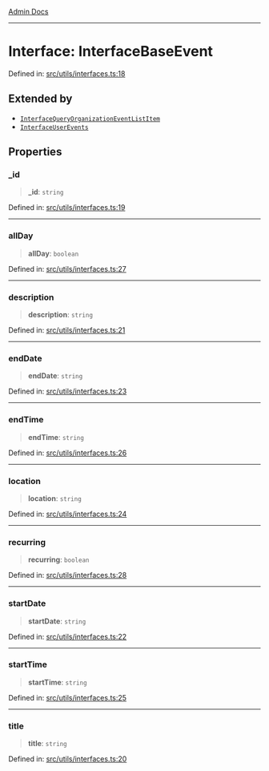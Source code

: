 [Admin Docs](/)

***

# Interface: InterfaceBaseEvent

Defined in: [src/utils/interfaces.ts:18](https://github.com/Aad1tya27/talawa-admin/blob/dd4a08e622d0fa38bcf9758a530e8cdf917dbac8/src/utils/interfaces.ts#L18)

## Extended by

- [`InterfaceQueryOrganizationEventListItem`](InterfaceQueryOrganizationEventListItem.md)
- [`InterfaceUserEvents`](InterfaceUserEvents.md)

## Properties

### \_id

> **\_id**: `string`

Defined in: [src/utils/interfaces.ts:19](https://github.com/Aad1tya27/talawa-admin/blob/dd4a08e622d0fa38bcf9758a530e8cdf917dbac8/src/utils/interfaces.ts#L19)

***

### allDay

> **allDay**: `boolean`

Defined in: [src/utils/interfaces.ts:27](https://github.com/Aad1tya27/talawa-admin/blob/dd4a08e622d0fa38bcf9758a530e8cdf917dbac8/src/utils/interfaces.ts#L27)

***

### description

> **description**: `string`

Defined in: [src/utils/interfaces.ts:21](https://github.com/Aad1tya27/talawa-admin/blob/dd4a08e622d0fa38bcf9758a530e8cdf917dbac8/src/utils/interfaces.ts#L21)

***

### endDate

> **endDate**: `string`

Defined in: [src/utils/interfaces.ts:23](https://github.com/Aad1tya27/talawa-admin/blob/dd4a08e622d0fa38bcf9758a530e8cdf917dbac8/src/utils/interfaces.ts#L23)

***

### endTime

> **endTime**: `string`

Defined in: [src/utils/interfaces.ts:26](https://github.com/Aad1tya27/talawa-admin/blob/dd4a08e622d0fa38bcf9758a530e8cdf917dbac8/src/utils/interfaces.ts#L26)

***

### location

> **location**: `string`

Defined in: [src/utils/interfaces.ts:24](https://github.com/Aad1tya27/talawa-admin/blob/dd4a08e622d0fa38bcf9758a530e8cdf917dbac8/src/utils/interfaces.ts#L24)

***

### recurring

> **recurring**: `boolean`

Defined in: [src/utils/interfaces.ts:28](https://github.com/Aad1tya27/talawa-admin/blob/dd4a08e622d0fa38bcf9758a530e8cdf917dbac8/src/utils/interfaces.ts#L28)

***

### startDate

> **startDate**: `string`

Defined in: [src/utils/interfaces.ts:22](https://github.com/Aad1tya27/talawa-admin/blob/dd4a08e622d0fa38bcf9758a530e8cdf917dbac8/src/utils/interfaces.ts#L22)

***

### startTime

> **startTime**: `string`

Defined in: [src/utils/interfaces.ts:25](https://github.com/Aad1tya27/talawa-admin/blob/dd4a08e622d0fa38bcf9758a530e8cdf917dbac8/src/utils/interfaces.ts#L25)

***

### title

> **title**: `string`

Defined in: [src/utils/interfaces.ts:20](https://github.com/Aad1tya27/talawa-admin/blob/dd4a08e622d0fa38bcf9758a530e8cdf917dbac8/src/utils/interfaces.ts#L20)
